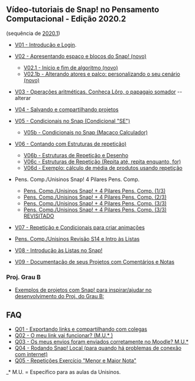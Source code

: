 ## Vídeo-tutoriais de Snap! no Pensamento Computacional - Edição 2020.2
(sequência de [2020.1](https://github.com/ferkrum/pensComp/blob/master/tutorialSnap.md))

* [V01 - Introdução e Login](https://www.loom.com/share/e9fd905057b34b20ba76c67468e94d19).
* [V02 - Apresentando espaço e blocos do Snap! (novo)](https://www.loom.com/share/62789835943d436da62da6253d670d99)
  * [V02.1 - Início e fim de algoritmo (novo)](https://www.loom.com/share/0117cc09df50458bae3e96bffaec1101)
  * [V02.1b - Alterando atores e palco: personalizando o seu cenário (novo)](https://www.loom.com/share/85957c0587ca43efa8710ca9cd985789)
    
    
    
    
    
    
    
    
    
    
    
    
    
    
    
* [V03 - Operações aritméticas. Conheça Lôro, o papagaio somador](https://www.loom.com/share/4e2b0cd121b2445ca76c670cfb858d3a)  -- alterar
* [V04 - Salvando e compartilhando projetos](https://www.loom.com/share/f3e69749d281487592d85460d73e6e5a)
* [V05 - Condicionais no Snap (Condicional "SE")](https://www.loom.com/share/2c328d9a0e8b4db0a7d036678f91b320)
  * [V05b - Condicionais no Snap (Macaco Calculador)](https://www.loom.com/share/dd408ce8e6ec448db9efa4123d1a84a4) 
* [V06 - Contando com Estruturas de repetição)](https://www.loom.com/share/88d65ca431ea41ed9ef655dafd564435)
  * [V06b - Estruturas de Repetição e Desenho](https://www.loom.com/share/9df480dc79894520afdb21d214d384b0)
  * [V06c - Estruturas de Repetição (Repita até, repita enquanto, for)](https://www.loom.com/share/fe092071093d4026ab33f896e3e5517e)
  * [V06d - Exemplo: cálculo de média de produtos usando repetição](https://www.loom.com/share/712117844a0141f79bba772e55c27340)
* Pens. Comp./Unisinos Snap! 4 Pilares Pens. Comp.
  * [Pens. Comp./Unisinos Snap! + 4 Pilares Pens. Comp. (1/3)](https://www.loom.com/share/be09ffbcc5964746aa16bfcda5a7bf93)
  * [Pens. Comp./Unisinos Snap! + 4 Pilares Pens. Comp. (2/3)](https://www.loom.com/share/5259af7a13c7441091280234c07acb7e)
  * [Pens. Comp./Unisinos Snap! + 4 Pilares Pens. Comp. (3/3)](https://www.loom.com/share/6c4c761183fa411598e8b81fa244ca9c)
  * [Pens. Comp./Unisinos Snap! + 4 Pilares Pens. Comp. (3/3) REVISITADO](https://www.loom.com/share/52930798e1504fb1914ae5b9c17f1898)
* [V07 - Repetição e Condicionais para criar animações](https://www.loom.com/share/353bca40c7a9433ab1cb6c7b1f5b0135)
* [Pens. Comp./Unisinos Revisão S14 e Intro às Listas](https://www.loom.com/share/4ec21f9e23a44a8fb2f4a09fe8d9b96d)
* [V08 - Introdução às Listas no Snap!](https://www.loom.com/share/506b711e47c04a8792a88c062f1c0c70)
* [V09 - Documentação de seus Projetos com Comentários e Notas](https://www.loom.com/share/6431f8da53f64cdc95046b1e06c18069)

### Proj. Grau B
* [Exemplos de projetos com Snap! para inspirar/ajudar no desenvolvimento do Proj. do Grau B:](https://docs.google.com/spreadsheets/d/1JQW5mY-89UyK68tX9i6iqEfazFU4pLr_Vn4bsYUNVw8/edit?usp=sharing)


FAQ
----------------

* [Q01 - Exportando links e compartilhando com colegas](https://www.loom.com/share/9a29560c37e04f839007ae556f50f627)
* [Q02 - O meu link vai funcionar? (M.U.* )](https://www.loom.com/share/a024b12c52f542e9a07ffbaef8b1b1b9)
* [Q03 - Os meus envios foram enviados corretamente no Moodle? M.U.* ](https://www.loom.com/share/4b5f6e1e98e343a0a31542ac4a1b373f)
* [Q04 - Rodando Snap! Local (para quando há problemas de conexão com internet)](https://www.loom.com/share/bcfb378ba7054a4794bf4c27a2123872)
* [Q05 - Repetições Exercício "Menor e Maior Nota"](https://www.loom.com/share/e04df8e8c0a44390a2e68342295e5ba5)


_* M.U. = Específico para as aulas da Unisinos.
